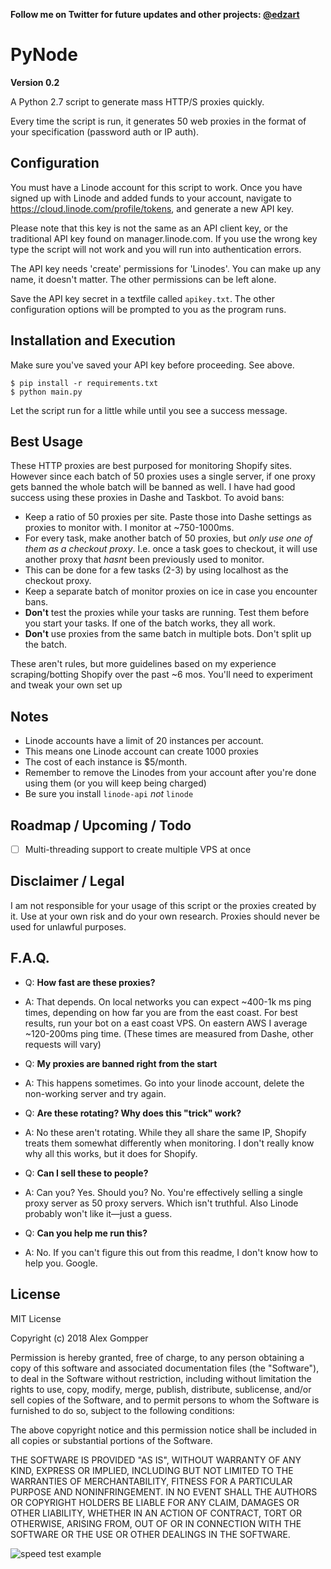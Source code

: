 **Follow me on Twitter for future updates and other projects: [@edzart](https://twitter.com/edzart)**
# PyNode
**Version 0.2**
 
A Python 2.7 script to generate mass HTTP/S proxies quickly.

Every time the script is run, it generates 50 web proxies in the format of your specification (password auth or IP auth).

## Configuration

You must have a Linode account for this script to work. Once you have signed up with Linode and 
added funds to your account, navigate to https://cloud.linode.com/profile/tokens, and generate a new API key.

Please note that this key is not the same as an API client key, or the traditional API key found on manager.linode.com.
If you use the wrong key type the script will not work and you will run into authentication errors.

The API key needs 'create' permissions for 'Linodes'. You can make up any name, it doesn't matter. The other permissions can be left alone.

Save the API key secret in a textfile called ```apikey.txt```. The other configuration options will be prompted to you
as the program runs.

## Installation and Execution

Make sure you've saved your API key before proceeding. See above.

```
$ pip install -r requirements.txt
$ python main.py
```

Let the script run for a little while until you see a success message.

## Best Usage

These HTTP proxies are best purposed for monitoring Shopify sites. However since each batch of 50 proxies uses a single
server, if one proxy gets banned the whole batch will be banned as well. I have had good success using these proxies in 
Dashe and Taskbot. To avoid bans:

* Keep a ratio of 50 proxies per site. Paste those into Dashe settings as proxies to monitor with. I monitor at ~750-1000ms.
* For every task, make another batch of 50 proxies, but *only use one of them as a checkout proxy*. I.e. once a task goes
to checkout, it will use another proxy that *hasnt* been previously used to monitor.
* This can be done for a few tasks (2-3) by using localhost as the checkout proxy.
* Keep a separate batch of monitor proxies on ice in case you encounter bans.
* **Don't** test the proxies while your tasks are running. Test them before you start your tasks. If one of the batch works,
they all work.
* **Don't** use proxies from the same batch in multiple bots. Don't split up the batch.

These aren't rules, but more guidelines based on my experience scraping/botting Shopify over the past ~6 mos. You'll need
to experiment and tweak your own set up

## Notes

* Linode accounts have a limit of 20 instances per account. 
* This means one Linode account can create 1000 proxies
* The cost of each instance is $5/month.
* Remember to remove the Linodes from your account after you're done using them (or you will keep being charged)
* Be sure you install `linode-api` *not* `linode`

## Roadmap / Upcoming / Todo

- [ ] Multi-threading support to create multiple VPS at once

## Disclaimer / Legal

I am not responsible for your usage of this script or the proxies created by it. Use at your own risk and do your own research. Proxies should never 
be used for unlawful purposes.

## F.A.Q.

* Q: **How fast are these proxies?**
* A: That depends. On local networks you can expect ~400-1k ms ping times, depending on how far you are from the east coast.
For best results, run your bot on a east coast VPS. On eastern AWS I average ~120-200ms ping time. (These times are measured from Dashe, other requests will vary)

* Q: **My proxies are banned right from the start**
* A: This happens sometimes. Go into your linode account, delete the non-working server and try again.


* Q: **Are these rotating? Why does this "trick" work?**
* A: No these aren't rotating. While they all share the same IP, Shopify treats them somewhat differently when monitoring.
I don't really know why all this works, but it does for Shopify.


* Q: **Can I sell these to people?**
* A: Can you? Yes. Should you? No. You're effectively selling a single proxy server as 50 proxy servers. Which isn't truthful.
Also Linode probably won't like it—just a guess.


* Q: **Can you help me run this?**
* A: No. If you can't figure this out from this readme, I don't know how to help you. Google. 

## License

MIT License

Copyright (c) 2018 Alex Gompper

Permission is hereby granted, free of charge, to any person obtaining a copy
of this software and associated documentation files (the "Software"), to deal
in the Software without restriction, including without limitation the rights
to use, copy, modify, merge, publish, distribute, sublicense, and/or sell
copies of the Software, and to permit persons to whom the Software is
furnished to do so, subject to the following conditions:

The above copyright notice and this permission notice shall be included in all
copies or substantial portions of the Software.

THE SOFTWARE IS PROVIDED "AS IS", WITHOUT WARRANTY OF ANY KIND, EXPRESS OR
IMPLIED, INCLUDING BUT NOT LIMITED TO THE WARRANTIES OF MERCHANTABILITY,
FITNESS FOR A PARTICULAR PURPOSE AND NONINFRINGEMENT. IN NO EVENT SHALL THE
AUTHORS OR COPYRIGHT HOLDERS BE LIABLE FOR ANY CLAIM, DAMAGES OR OTHER
LIABILITY, WHETHER IN AN ACTION OF CONTRACT, TORT OR OTHERWISE, ARISING FROM,
OUT OF OR IN CONNECTION WITH THE SOFTWARE OR THE USE OR OTHER DEALINGS IN THE
SOFTWARE.


![speed test example](https://raw.githubusercontent.com/alxgmpr/PyNode/master/proxy-speed-test.png?s=50)
